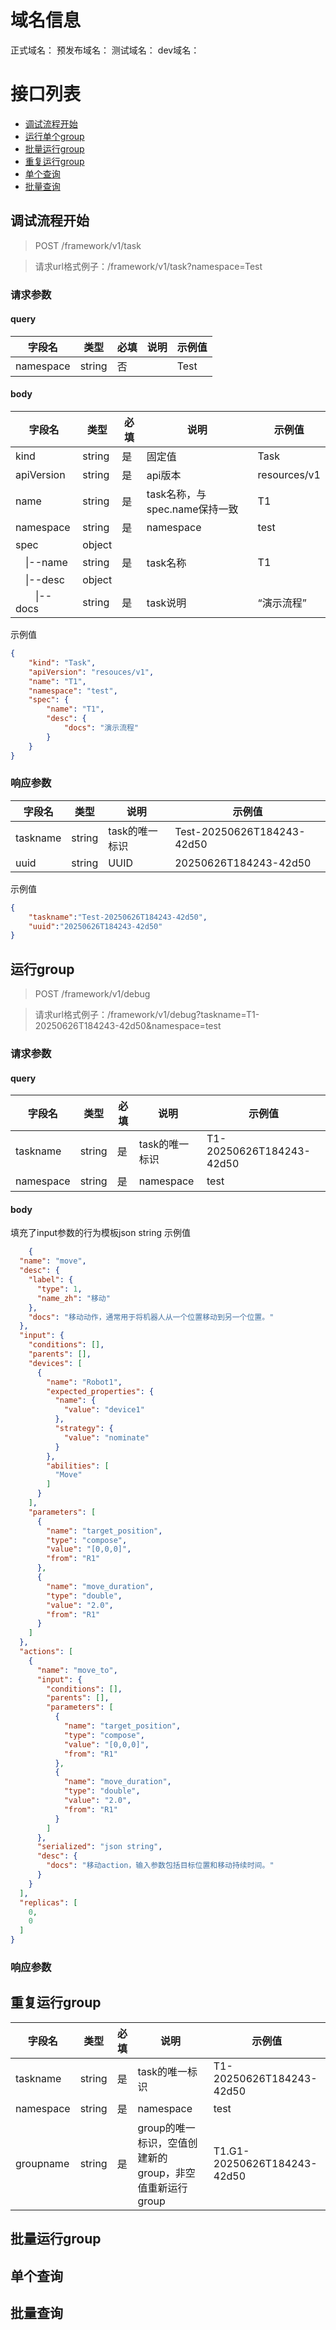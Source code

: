 # 域名信息
正式域名：
预发布域名：
测试域名：
dev域名：
# 接口列表
- [调试流程开始](##调试流程开始)
- [运行单个group](##运行单个group)
- [批量运行group](##批量运行group)
- [重复运行group](##重复运行group)
- [单个查询](##单个查询)
- [批量查询](##批量查询)
## 调试流程开始<a id="begin"/>

> POST /framework/v1/task

> 请求url格式例子：/framework/v1/task?namespace=Test

### 请求参数
#### query

| 字段名       | 类型     | 必填  | 说明  | 示例值  |
| --------- | ------ | --- | --- | ---- |
| namespace | string | 否   |     | Test |
#### body
| 字段名                  | 类型     | 必填  | 说明                    | 示例值          |
| -------------------- | ------ | --- | --------------------- | ------------ |
| kind                 | string | 是   | 固定值                   | Task         |
| apiVersion           | string | 是   | api版本                 | resources/v1 |
| name                 | string | 是   | task名称，与spec.name保持一致 | T1           |
| namespace            | string | 是   | namespace             | test         |
| spec                 | object |     |                       |              |
| &emsp;\|--name       | string | 是   | task名称                | T1           |
| &emsp;\|--desc       | object |     |                       |              |
| &emsp;&emsp;\|--docs | string | 是   | task说明                | “演示流程”       |
示例值
```json
{
	"kind": "Task",
	"apiVersion": "resouces/v1",
	"name": "T1",
	"namespace": "test",
	"spec": {
		"name": "T1",
		"desc": {
			"docs": "演示流程"
		}
	}
}
```
### 响应参数
| 字段名      | 类型     | 说明        | 示例值                        |
| -------- | ------ | --------- | -------------------------- |
| taskname | string | task的唯一标识 | Test-20250626T184243-42d50 |
| uuid     | string | UUID      | 20250626T184243-42d50      |
示例值
```json
{
	"taskname":"Test-20250626T184243-42d50",
	"uuid":"20250626T184243-42d50"
}
```
## 运行group
> POST /framework/v1/debug

> 请求url格式例子：/framework/v1/debug?taskname=T1-20250626T184243-42d50&namespace=test
### 请求参数
#### query

| 字段名       | 类型     | 必填  | 说明        | 示例值                      |
| --------- | ------ | --- | --------- | ------------------------ |
| taskname  | string | 是   | task的唯一标识 | T1-20250626T184243-42d50 |
| namespace | string | 是   | namespace | test                     |
#### body
填充了input参数的行为模板json string
示例值
```json
	{  
  "name": "move",  
  "desc": {  
    "label": {  
      "type": 1,  
      "name_zh": "移动"  
    },  
    "docs": "移动动作，通常用于将机器人从一个位置移动到另一个位置。"  
  },  
  "input": {  
    "conditions": [],  
    "parents": [],  
    "devices": [  
      {  
        "name": "Robot1",  
        "expected_properties": {  
          "name": {  
            "value": "device1"  
          },  
          "strategy": {  
            "value": "nominate"  
          }  
        },  
        "abilities": [  
          "Move"  
        ]  
      }  
    ],  
    "parameters": [  
      {  
        "name": "target_position",  
        "type": "compose",  
        "value": "[0,0,0]",  
        "from": "R1"  
      },  
      {  
        "name": "move_duration",  
        "type": "double",  
        "value": "2.0",  
        "from": "R1"  
      }  
    ]  
  },  
  "actions": [  
    {  
      "name": "move_to",  
      "input": {  
        "conditions": [],  
        "parents": [],  
        "parameters": [  
          {  
            "name": "target_position",  
            "type": "compose",  
            "value": "[0,0,0]",  
            "from": "R1"  
          },  
          {  
            "name": "move_duration",  
            "type": "double",  
            "value": "2.0",  
            "from": "R1"  
          }  
        ]  
      },  
      "serialized": "json string",  
      "desc": {  
        "docs": "移动action，输入参数包括目标位置和移动持续时间。"  
      }  
    }  
  ],  
  "replicas": [  
    0,  
    0  
  ]  
}
```
### 响应参数

## 重复运行group
| 字段名       | 类型     | 必填  | 说明                                  | 示例值                         |
| --------- | ------ | --- | ----------------------------------- | --------------------------- |
| taskname  | string | 是   | task的唯一标识                           | T1-20250626T184243-42d50    |
| namespace | string | 是   | namespace                           | test                        |
| groupname | string | 是   | group的唯一标识，空值创建新的group，非空值重新运行group | T1.G1-20250626T184243-42d50 |
## 批量运行group

## 单个查询
## 批量查询